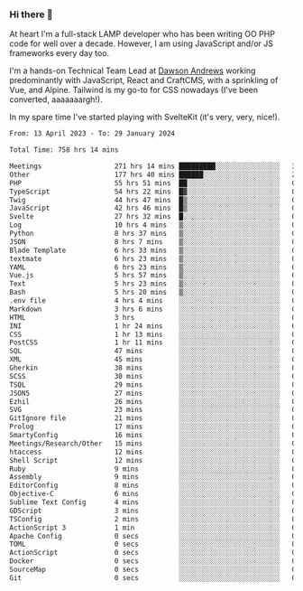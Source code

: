### Hi there 👋

<!--
**JamesNock/JamesNock** is a ✨ _special_ ✨ repository because its `README.md` (this file) appears on your GitHub profile.

Here are some ideas to get you started:

- 🔭 I’m currently working on ...
- 🌱 I’m currently learning ...
- 👯 I’m looking to collaborate on ...
- 🤔 I’m looking for help with ...
- 💬 Ask me about ...
- 📫 How to reach me: ...
- 😄 Pronouns: ...
- ⚡ Fun fact: ...
-->
At heart I'm a full-stack LAMP developer who has been writing OO PHP code for well over a decade. However, I am using JavaScript and/or JS frameworks every day too.

I'm a hands-on Technical Team Lead at [Dawson Andrews](https://www.dawsonandrews.com/) working predominantly with JavaScript, React and CraftCMS, with a sprinkling of Vue, and Alpine. Tailwind is my go-to for CSS nowadays (I've been converted, aaaaaaargh!).

In my spare time I've started playing with SvelteKit (it's very, very, nice!).

<!--START_SECTION:waka-->

```txt
From: 13 April 2023 - To: 29 January 2024

Total Time: 758 hrs 14 mins

Meetings                  271 hrs 14 mins █████████░░░░░░░░░░░░░░░░   35.78 %
Other                     177 hrs 40 mins ██████░░░░░░░░░░░░░░░░░░░   23.44 %
PHP                       55 hrs 51 mins  ██░░░░░░░░░░░░░░░░░░░░░░░   07.37 %
TypeScript                54 hrs 22 mins  █▓░░░░░░░░░░░░░░░░░░░░░░░   07.17 %
Twig                      44 hrs 47 mins  █▒░░░░░░░░░░░░░░░░░░░░░░░   05.91 %
JavaScript                42 hrs 46 mins  █▒░░░░░░░░░░░░░░░░░░░░░░░   05.64 %
Svelte                    27 hrs 32 mins  █░░░░░░░░░░░░░░░░░░░░░░░░   03.63 %
Log                       10 hrs 4 mins   ▒░░░░░░░░░░░░░░░░░░░░░░░░   01.33 %
Python                    8 hrs 37 mins   ▒░░░░░░░░░░░░░░░░░░░░░░░░   01.14 %
JSON                      8 hrs 7 mins    ▒░░░░░░░░░░░░░░░░░░░░░░░░   01.07 %
Blade Template            6 hrs 33 mins   ▒░░░░░░░░░░░░░░░░░░░░░░░░   00.86 %
textmate                  6 hrs 23 mins   ▒░░░░░░░░░░░░░░░░░░░░░░░░   00.84 %
YAML                      6 hrs 23 mins   ▒░░░░░░░░░░░░░░░░░░░░░░░░   00.84 %
Vue.js                    5 hrs 57 mins   ▒░░░░░░░░░░░░░░░░░░░░░░░░   00.79 %
Text                      5 hrs 23 mins   ▒░░░░░░░░░░░░░░░░░░░░░░░░   00.71 %
Bash                      5 hrs 20 mins   ▒░░░░░░░░░░░░░░░░░░░░░░░░   00.71 %
.env file                 4 hrs 4 mins    ░░░░░░░░░░░░░░░░░░░░░░░░░   00.54 %
Markdown                  3 hrs 6 mins    ░░░░░░░░░░░░░░░░░░░░░░░░░   00.41 %
HTML                      3 hrs           ░░░░░░░░░░░░░░░░░░░░░░░░░   00.40 %
INI                       1 hr 24 mins    ░░░░░░░░░░░░░░░░░░░░░░░░░   00.19 %
CSS                       1 hr 13 mins    ░░░░░░░░░░░░░░░░░░░░░░░░░   00.16 %
PostCSS                   1 hr 11 mins    ░░░░░░░░░░░░░░░░░░░░░░░░░   00.16 %
SQL                       47 mins         ░░░░░░░░░░░░░░░░░░░░░░░░░   00.10 %
XML                       45 mins         ░░░░░░░░░░░░░░░░░░░░░░░░░   00.10 %
Gherkin                   38 mins         ░░░░░░░░░░░░░░░░░░░░░░░░░   00.09 %
SCSS                      30 mins         ░░░░░░░░░░░░░░░░░░░░░░░░░   00.07 %
TSQL                      29 mins         ░░░░░░░░░░░░░░░░░░░░░░░░░   00.07 %
JSON5                     27 mins         ░░░░░░░░░░░░░░░░░░░░░░░░░   00.06 %
Ezhil                     26 mins         ░░░░░░░░░░░░░░░░░░░░░░░░░   00.06 %
SVG                       23 mins         ░░░░░░░░░░░░░░░░░░░░░░░░░   00.05 %
GitIgnore file            21 mins         ░░░░░░░░░░░░░░░░░░░░░░░░░   00.05 %
Prolog                    17 mins         ░░░░░░░░░░░░░░░░░░░░░░░░░   00.04 %
SmartyConfig              16 mins         ░░░░░░░░░░░░░░░░░░░░░░░░░   00.04 %
Meetings/Research/Other   15 mins         ░░░░░░░░░░░░░░░░░░░░░░░░░   00.03 %
htaccess                  12 mins         ░░░░░░░░░░░░░░░░░░░░░░░░░   00.03 %
Shell Script              12 mins         ░░░░░░░░░░░░░░░░░░░░░░░░░   00.03 %
Ruby                      9 mins          ░░░░░░░░░░░░░░░░░░░░░░░░░   00.02 %
Assembly                  9 mins          ░░░░░░░░░░░░░░░░░░░░░░░░░   00.02 %
EditorConfig              8 mins          ░░░░░░░░░░░░░░░░░░░░░░░░░   00.02 %
Objective-C               6 mins          ░░░░░░░░░░░░░░░░░░░░░░░░░   00.02 %
Sublime Text Config       4 mins          ░░░░░░░░░░░░░░░░░░░░░░░░░   00.01 %
GDScript                  3 mins          ░░░░░░░░░░░░░░░░░░░░░░░░░   00.01 %
TSConfig                  2 mins          ░░░░░░░░░░░░░░░░░░░░░░░░░   00.01 %
ActionScript 3            1 min           ░░░░░░░░░░░░░░░░░░░░░░░░░   00.00 %
Apache Config             0 secs          ░░░░░░░░░░░░░░░░░░░░░░░░░   00.00 %
TOML                      0 secs          ░░░░░░░░░░░░░░░░░░░░░░░░░   00.00 %
ActionScript              0 secs          ░░░░░░░░░░░░░░░░░░░░░░░░░   00.00 %
Docker                    0 secs          ░░░░░░░░░░░░░░░░░░░░░░░░░   00.00 %
SourceMap                 0 secs          ░░░░░░░░░░░░░░░░░░░░░░░░░   00.00 %
Git                       0 secs          ░░░░░░░░░░░░░░░░░░░░░░░░░   00.00 %
```

<!--END_SECTION:waka-->

